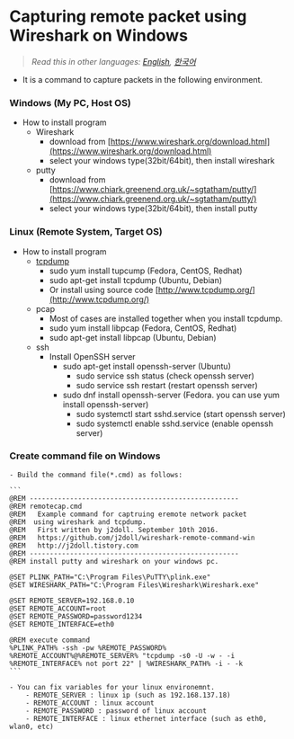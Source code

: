 # Capturing remote packet using Wireshark on Windows

> *Read this in other languages: [English](README.md), [한국어](README.ko.md)*

- It is a command to capture packets in the following environment.

### Windows (My PC, Host OS)
  - How to install program
    - Wireshark
		- download from [https://www.wireshark.org/download.html](https://www.wireshark.org/download.html)
		- select your windows type(32bit/64bit), then install wireshark
    - putty
		- download from [https://www.chiark.greenend.org.uk/~sgtatham/putty/](https://www.chiark.greenend.org.uk/~sgtatham/putty/)
		- select your windows type(32bit/64bit), then install putty

### Linux (Remote System, Target OS)
  - How to install program
    - [tcpdump](http://www.tcpdump.org/)
		- sudo yum install tupcump (Fedora, CentOS, Redhat)
		- sudo apt-get install tcpdump (Ubuntu, Debian)
		- Or install using source code [http://www.tcpdump.org/](http://www.tcpdump.org/)	
    - pcap
		- Most of cases are installed together when you install tcpdump.
		- sudo yum install libpcap (Fedora, CentOS, Redhat)
		- sudo apt-get install libpcap (Ubuntu, Debian)
	- ssh
		- Install OpenSSH server
			- sudo apt-get install openssh-server (Ubuntu)
				- sudo service ssh status (check openssh server)
				- sudo service ssh restart (restart openssh server)
			- sudo dnf install openssh-server (Fedora. you can use yum install openssh-server)
				- sudo systemctl start sshd.service (start openssh server)
				- sudo systemctl enable sshd.service (enable openssh server)

### Create command file on Windows
	- Build the command file(*.cmd) as follows:
	
	```
	@REM ---------------------------------------------------- 
	@REM remotecap.cmd
	@REM   Example command for captruing eremote network packet
	@REM  using wireshark and tcpdump. 
	@REM   First written by j2doll. September 10th 2016. 
	@REM   https://github.com/j2doll/wireshark-remote-command-win
	@REM   http://j2doll.tistory.com
	@REM ---------------------------------------------------- 
	@REM install putty and wireshark on your windows pc. 

	@SET PLINK_PATH="C:\Program Files\PuTTY\plink.exe" 
	@SET WIRESHARK_PATH="C:\Program Files\Wireshark\Wireshark.exe" 

	@SET REMOTE_SERVER=192.168.0.10 
	@SET REMOTE_ACCOUNT=root 
	@SET REMOTE_PASSWORD=password1234 
	@SET REMOTE_INTERFACE=eth0 

	@REM execute command 
	%PLINK_PATH% -ssh -pw %REMOTE_PASSWORD% %REMOTE_ACCOUNT%@%REMOTE_SERVER% "tcpdump -s0 -U -w - -i %REMOTE_INTERFACE% not port 22" | %WIRESHARK_PATH% -i - -k
	```
	
	- You can fix variables for your linux environemnt.
		- REMOTE_SERVER : linux ip (such as 192.168.137.18)
		- REMOTE_ACCOUNT : linux account 
		- REMOTE_PASSWORD : password of linux account
		- REMOTE_INTERFACE : linux ethernet interface (such as eth0, wlan0, etc)



